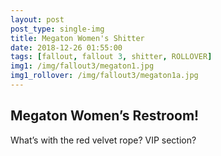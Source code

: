 ```yaml
---
layout: post
post_type: single-img
title: Megaton Women's Shitter
date: 2018-12-26 01:55:00
tags: [fallout, fallout 3, shitter, ROLLOVER]
img1: /img/fallout3/megaton1.jpg
img1_rollover: /img/fallout3/megaton1a.jpg
---
```

## Megaton Women’s Restroom!

What’s with the red velvet rope? VIP section?

